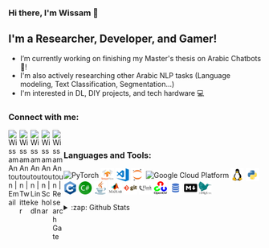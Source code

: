 ### Hi there, I'm Wissam 👋

## I'm a Researcher, Developer, and Gamer!

- I’m currently working on finishing my Master's thesis on Arabic Chatbots 💬!
- I'm also actively researching other Arabic NLP tasks (Language modeling, Text Classification, Segmentation...)
- I'm interested in DL, DIY projects, and tech hardware 💻


### Connect with me:

[<img align="left" alt="Wissam Antoun | Email" width="22px" src="https://cdn.jsdelivr.net/npm/simple-icons@v3/icons/gmail.svg" />][email]
[<img align="left" alt="Wissam Antoun | Twitter" width="22px" src="https://cdn.jsdelivr.net/npm/simple-icons@v3/icons/twitter.svg" />][twitter]
[<img align="left" alt="Wissam Antoun | LinkedIn" width="22px" src="https://cdn.jsdelivr.net/npm/simple-icons@v3/icons/linkedin.svg" />][linkedin]
[<img align="left" alt="Wissam Antoun | Scholar" width="22px" src="https://cdn.jsdelivr.net/npm/simple-icons@v3/icons/googlescholar.svg" />][scholar]
[<img align="left" alt="Wissam Antoun | Research Gate" width="22px" src="https://cdn.jsdelivr.net/npm/simple-icons@3.4.1/icons/researchgate.svg" />][researchgate]
<br />

### Languages and Tools:

<img align="center" alt="PyTorch" width="26px" src="https://pytorch.org/assets/images/pytorch-logo.png" />
<img align="center" alt="Tensorflow" width="26px" src="https://raw.githubusercontent.com/github/explore/master/topics/tensorflow/tensorflow.png" />
<img align="center" alt="Visual Studio Code" width="26px" src="https://raw.githubusercontent.com/github/explore/master/topics/visual-studio-code/visual-studio-code.png" />
<img align="center" alt="Jupyter Notebook" width="26px" src="https://raw.githubusercontent.com/github/explore/master/topics/jupyter-notebook/jupyter-notebook.png" />
<img align="center" alt="Google Cloud Platform" width="26px" src="https://us-central1-iconscout-1539.cloudfunctions.net/iconscout-gcp-functions-production-download?name=google-cloud-platform&download=1&url=https%3A%2F%2Fcdn.iconscout.com%2Ficon%2Ffree%2Fpng-32%2F569356.png&width=32&height=32" />
<img align="center" alt="Linux" width="26px" src="https://raw.githubusercontent.com/github/explore/master/topics/linux/linux.png" />
<img align="center" alt="Python" width="26px" src="https://raw.githubusercontent.com/github/explore/master/topics/python/python.png" />
<img align="center" alt="C++" width="26px" src="https://raw.githubusercontent.com/github/explore/master/topics/cpp/cpp.png" />
<img align="center" alt="C#" width="26px" src="https://raw.githubusercontent.com/github/explore/master/topics/csharp/csharp.png" />
<img align="center" alt="Java" width="26px" src="https://raw.githubusercontent.com/github/explore/master/topics/java/java.png" />
<img align="center" alt="Matlab" width="26px" src="https://raw.githubusercontent.com/github/explore/master/topics/matlab/matlab.png" />
<img align="center" alt="Git" width="26px" src="https://raw.githubusercontent.com/github/explore/master/topics/git/git.png" />
<img align="center" alt="Flask" width="26px" src="https://raw.githubusercontent.com/github/explore/master/topics/flask/flask.png" />
<img align="center" alt="OpenCV" width="26px" src="https://raw.githubusercontent.com/github/explore/master/topics/opencv/opencv.png" />
<img align="center" alt="SQL" width="26px" src="https://raw.githubusercontent.com/github/explore/master/topics/sql/sql.png" />
<img align="center" alt="Markdown" width="26px" src="https://raw.githubusercontent.com/github/explore/master/topics/markdown/markdown.png" />
<img align="center" alt="Latex" width="26px" src="https://raw.githubusercontent.com/github/explore/master/topics/latex/latex.png" />

<br />
<br />

<details>
  <summary>:zap: Github Stats</summary>

  <img align="left" alt="Wissam's Github Stats" src="https://github-readme-stats.vercel.app/api?username=WissamAntoun&show_icons=true&hide_border=true&hide=prs,contribs&count_private=true" />

</details>









[email]: mailto:wissam.antoun@gmail.com
[twitter]: http://twitter.com/wissam_antoun
[scholar]: https://scholar.google.com/citations?user=fEgsyU4AAAAJ&hl=en
[linkedin]: https://www.linkedin.com/in/wissamantoun/
[researchgate]: https://www.researchgate.net/profile/Wissam_Antoun